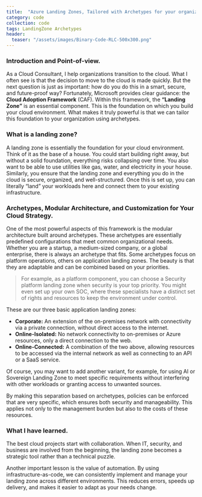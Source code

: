 ```yaml
---
title:  "Azure Landing Zones, Tailored with Archetypes for your organization's needs."
category: code
collection: code
tags: LandingZone Archetypes
header:
  teaser: "/assets/images/Binary-Code-RLC-500x300.png"
---
```


### Introduction and Point-of-view.
As a Cloud Consultant, I help organizations transition to the cloud. What I often see is that the decision to move to the cloud is made quickly. But the next question is just as important: how do you do this in a smart, secure, and future-proof way?
Fortunately, Microsoft provides clear guidance: the **Cloud Adoption Framework** (CAF). Within this framework, the **“Landing Zone”** is an essential component. This is the foundation on which you build your cloud environment. What makes it truly powerful is that we can tailor this foundation to your organization using archetypes.

### What is a landing zone?
A landing zone is essentially the foundation for your cloud environment. Think of it as the base of a house. You could start building right away, but without a solid foundation, everything risks collapsing over time. You also want to be able to use utilities like gas, water, and electricity in your house. Similarly, you ensure that the landing zone and everything you do in the cloud is secure, organized, and well-structured. Once this is set up, you can literally “land” your workloads here and connect them to your existing infrastructure.

### Archetypes, Modular Architecture, and Customization for Your Cloud Strategy.
One of the most powerful aspects of this framework is the modular architecture built around archetypes. These archetypes are essentially predefined configurations that meet common organizational needs. Whether you are a startup, a medium-sized company, or a global enterprise, there is always an archetype that fits.
Some archetypes focus on platform operations, others on application landing zones. The beauty is that they are adaptable and can be combined based on your priorities.

>For example, as a platform component, you can choose a Security platform landing zone when security is your top priority. You might even set up your own SOC, where these specialists have a distinct set of rights and resources to keep the environment under control.

These are our three basic application landing zones:

* **Corporate:** An extension of the on-premises network with connectivity via a private connection, without direct access to the internet.
* **Online-Isolated:** No network connectivity to on-premises or Azure resources, only a direct connection to the web.
* **Online-Connected:** A combination of the two above, allowing resources to be accessed via the internal network as well as connecting to an API or a SaaS service.

Of course, you may want to add another variant, for example, for using AI or Sovereign Landing Zone to meet specific requirements without interfering with other workloads or granting access to unwanted sources.

By making this separation based on archetypes, policies can be enforced that are very specific, which ensures both security and manageability. This applies not only to the management burden but also to the costs of these resources.

### What I have learned.
The best cloud projects start with collaboration. When IT, security, and business are involved from the beginning, the landing zone becomes a strategic tool rather than a technical puzzle.

Another important lesson is the value of automation. By using infrastructure-as-code, we can consistently implement and manage your landing zone across different environments. This reduces errors, speeds up delivery, and makes it easier to adapt as your needs change.
